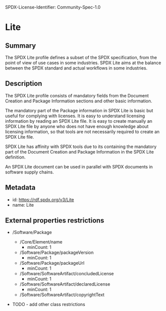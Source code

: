 SPDX-License-Identifier: Community-Spec-1.0

# Lite

## Summary

The SPDX Lite profile defines a subset of the SPDX specification, from the point of view of use cases in some industries. SPDX Lite aims at the balance between the SPDX standard and actual workflows in some industries.

## Description

The SPDX Lite profile consists of mandatory fields from the Document Creation and Package Information sections and other basic information.

The mandatory part of the Package information in SPDX Lite is basic but useful for complying with licenses. It is easy to understand licensing information by reading an SPDX Lite file. It is easy to create manually an SPDX Lite file by anyone who does not have enough knowledge about licensing information, so that tools are not necessarily required to create an SPDX Lite file.

SPDX Lite has affinity with SPDX tools due to its containing the mandatory part of the Document Creation and Package Information in the SPDX Lite definition.

An SPDX Lite document can be used in parallel with SPDX documents in software supply chains.

## Metadata

- id: https://rdf.spdx.org/v3/Lite
- name: Lite

## External properties restrictions

- /Software/Package
  - /Core/Element/name
    - minCount: 1
  - /Software/Package/packageVersion
    - minCount: 1
  - /Software/Package/packageUrl
    - minCount: 1
  - /Software/SoftwareArtifact/concludedLicense
    - minCount: 1
  - /Software/SoftwareArtifact/declaredLicense
    - minCount: 1	
  - /Software/SoftwareArtifact/copyrightText

- TODO - add other class restrictions
